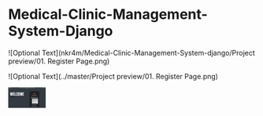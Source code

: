 # Medical-Clinic-Management-System-Django


![Optional Text](nkr4m/Medical-Clinic-Management-System-django/Project preview/01. Register Page.png)


![Optional Text](../master/Project preview/01. Register Page.png)


<img src="https://raw.githubusercontent.com/nkr4m/Medical-Clinic-Management-System-django/master/Project%20preview/01.%20Register%20Page.png" width="15%"></img> 
